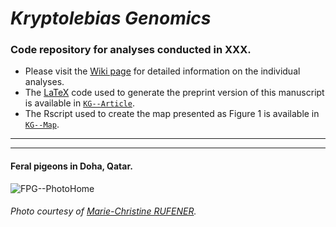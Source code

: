 # _Kryptolebias Genomics_

### Code repository for analyses conducted in XXX.

- Please visit the [Wiki page](https://github.com/layka-pacheco/KryptolebiasGenomics/wiki) for detailed information on the individual analyses.
- The [LaTeX](https://en.wikipedia.org/wiki/LaTeX) code used to generate the preprint version of this manuscript is available in [`KG--Article`](https://github.com/layka-pacheco/KryptolebiasGenomics/tree/main/CIG--Article).
- The Rscript used to create the map presented as Figure 1 is available in [`KG--Map`](https://github.com/layka-pacheco/KryptolebiasGenomics/tree/main/KG--Pipeline/KG--Plots/KG--Map).
***
***

#### Feral pigeons in Doha, Qatar.
![FPG--PhotoHome](https://user-images.githubusercontent.com/37849281/124642722-75539180-de90-11eb-91ad-a16814fa3710.jpg)
###### Photo courtesy of [Marie-Christine RUFENER](https://github.com/mcruf).
